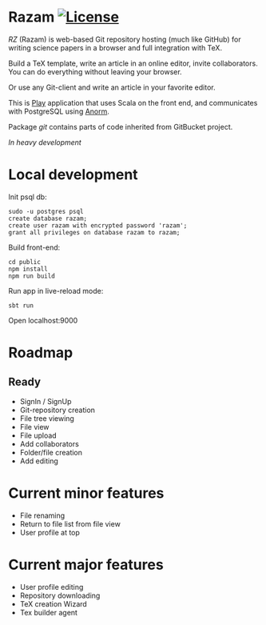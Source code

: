 Razam [![License](https://img.shields.io/badge/License-Apache%202.0-blue.svg)](https://github.com/razam/razam/blob/master/LICENSE)
=====

*RZ* (Razam) is web-based Git repository hosting (much like GitHub) for writing science papers in a browser and full integration with TeX.

Build a TeX template, write an article in an online editor, invite collaborators. You can do everything without leaving your browser.

Or use any Git-client and write an article in your favorite editor.

This is [Play](https://playframework.com/documentation/latest/Home) application that uses Scala on the front end, and communicates with PostgreSQL using [Anorm](https://playframework.github.io/anorm/).

Package *git* contains parts of code inherited from GitBucket project.

*In heavy development*

# Local development

Init psql db:

```
sudo -u postgres psql
create database razam;
create user razam with encrypted password 'razam';
grant all privileges on database razam to razam;
```

Build front-end:

```
cd public
npm install
npm run build
```

Run app in live-reload mode:

```
sbt run
```

Open localhost:9000

# Roadmap

## Ready

* SignIn / SignUp
* Git-repository creation
* File tree viewing
* File view
* File upload
* Add collaborators
* Folder/file creation
* Add editing

# Current minor features
* File renaming
* Return to file list from file view
* User profile at top

# Current major features

* User profile editing
* Repository downloading
* TeX creation Wizard
* Tex builder agent
